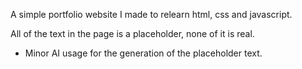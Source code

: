 A simple portfolio website I made to relearn html, css and javascript.

All of the text in the page is a placeholder, none of it is real.

- Minor AI usage for the generation of the placeholder text.